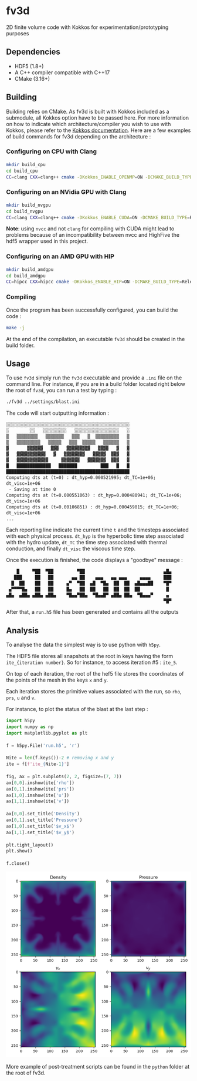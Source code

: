 # fv3d
2D finite volume code with Kokkos for experimentation/prototyping purposes

## Dependencies

* HDF5 (1.8+)
* A C++ compiler compatible with C++17
* CMake (3.16+)

## Building

Building relies on CMake. As fv3d is built with Kokkos included as a submodule, all Kokkos option have to be passed here. For more information on how to indicate which architecture/compiler you wish to use with Kokkos, please refer to the [Kokkos documentation](https://kokkos.org/kokkos-core-wiki/ProgrammingGuide/Compiling.html). Here are a few examples of build commands for fv3d depending on the architecture : 

### Configuring on CPU with Clang

```bash
mkdir build_cpu
cd build_cpu
CC=clang CXX=clang++ cmake -DKokkos_ENABLE_OPENMP=ON -DCMAKE_BUILD_TYPE=Release ..
```

### Configuring on an NVidia GPU with Clang

```bash
mkdir build_nvgpu
cd build_nvgpu
CC=clang CXX=clang++ cmake -DKokkos_ENABLE_CUDA=ON -DCMAKE_BUILD_TYPE=Release ..
```

**Note**: using `nvcc` and not `clang` for compiling with CUDA might lead to problems because of an incompatibility between nvcc and HighFive the hdf5 wrapper used in this project. 

### Configuring on an AMD GPU with HIP

```bash
mkdir build_amdgpu
cd build_amdgpu
CC=hipcc CXX=hipcc cmake -DKokkos_ENABLE_HIP=ON -DCMAKE_BUILD_TYPE=Release ..
```

### Compiling
Once the program has been successfully configured, you can build the code :

```bash
make -j
```

At the end of the compilation, an executable `fv3d` should be created in the build folder.

## Usage

To use `fv3d` simply run the `fv3d` executable and provide a `.ini` file on the command line. For instance, if you are in a build folder located right below the root of `fv3d`, you can run a test by typing : 

```bash
./fv3d ../settings/blast.ini
```

The code will start outputting information : 

```
░░░░░░░░░░░░░░░░░░░░░░░░░░░░░░░░░░░░░░░░░░░░░░░
░        ░░   ░░░░░░░░░   ░░░░░░░░░░░░░░░░░   ░
▒   ▒▒▒▒▒▒▒▒   ▒▒▒▒▒▒▒   ▒▒▒   ▒  ▒▒▒▒▒▒▒▒▒   ▒
▒   ▒▒▒▒▒▒▒▒▒   ▒▒▒▒▒   ▒▒▒  ▒▒▒▒▒   ▒▒▒▒▒▒   ▒
▓       ▓▓▓▓▓▓   ▓▓▓   ▓▓▓▓▓▓▓▓▓   ▓▓▓▓   ▓   ▓
▓   ▓▓▓▓▓▓▓▓▓▓▓   ▓   ▓▓▓▓▓▓▓▓   ▓▓▓▓▓  ▓▓▓   ▓
▓   ▓▓▓▓▓▓▓▓▓▓▓▓     ▓▓▓▓▓▓▓   ▓▓▓▓▓▓▓  ▓▓▓   ▓
█   █████████████   ███████         ███   █   █
███████████████████████████████████████████████
Computing dts at (t=0) : dt_hyp=0.000521995; dt_TC=1e+06; dt_visc=1e+06
 - Saving at time 0
Computing dts at (t=0.000551063) : dt_hyp=0.000480941; dt_TC=1e+06; dt_visc=1e+06
Computing dts at (t=0.00106851) : dt_hyp=0.000459815; dt_TC=1e+06; dt_visc=1e+06
...
```

Each reporting line indicate the current time `t` and the timesteps associated with each physical process. `dt_hyp` is the hyperbolic time step associated with the hydro update, `dt_TC` the time step associated with thermal conduction, and finally `dt_visc` the viscous time step.

Once the execution is finished, the code displays a "goodbye" message : 

```
    █     ▀██  ▀██         ▀██                              ▄█▄ 
   ███     ██   ██       ▄▄ ██    ▄▄▄   ▄▄ ▄▄▄     ▄▄▄▄     ███ 
  █  ██    ██   ██     ▄▀  ▀██  ▄█  ▀█▄  ██  ██  ▄█▄▄▄██    ▀█▀ 
 ▄▀▀▀▀█▄   ██   ██     █▄   ██  ██   ██  ██  ██  ██          █  
▄█▄  ▄██▄ ▄██▄ ▄██▄    ▀█▄▄▀██▄  ▀█▄▄█▀ ▄██▄ ██▄  ▀█▄▄▄▀     ▄  
                                                            ▀█▀ 
```

After that, a `run.h5` file has been generated and contains all the outputs

## Analysis

To analyse the data the simplest way is to use python with `h5py`.

The HDF5 file stores all snapshots at the root in keys having the form `ite_{iteration number}`. So for instance, to access iteration #5 : `ite_5`.

On top of each iteration, the root of the hef5 file stores the coordinates of the points of the mesh in the keys `x` and `y`.

Each iteration stores the primitive values associated with the run, so `rho`, `prs`, `u` and `v`.

For instance, to plot the status of the blast at the last step : 

```python
import h5py
import numpy as np
import matplotlib.pyplot as plt

f = h5py.File('run.h5', 'r')

Nite = len(f.keys())-2 # removing x and y
ite = f[f'ite_{Nite-1}']

fig, ax = plt.subplots(2, 2, figsize=(7, 7))
ax[0,0].imshow(ite['rho'])
ax[0,1].imshow(ite['prs'])
ax[1,0].imshow(ite['u'])
ax[1,1].imshow(ite['v'])

ax[0,0].set_title('Density')
ax[0,1].set_title('Pressure')
ax[1,0].set_title('$v_x$')
ax[1,1].set_title('$v_y$')

plt.tight_layout()
plt.show()

f.close()
```

![Rendering of the 2D sedov Blast](figs/blast_plot.png)


More example of post-treatment scripts can be found in the `python` folder at the root of fv3d.